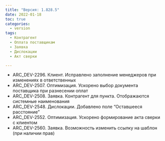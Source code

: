```yaml
---
title: "Версия: 1.828.5"
date: 2022-01-18
toc: true
categories:
  - version
tags:
  - Контрагент
  - Оплата поставщикам
  - Заявка
  - Дислокации
  - Акт сверки

---
```


-   ARC_DEV-2296. Клиент. Исправлено заполнение менеджеров при изменениях в ответственных
-   ARC_DEV-2507. Оптимизация. Ускорено выбор документа поставщика при разнесении оплат
-   ARC_DEV-2508. Заявка. Контрагент для пункта. Отображаются системные наименования
-   ARC_DEV-2548. Дислокации. Добавлено поле “Оставшееся расстояние”  
-   ARC_DEV-2552. Оптимизация. Ускорено формирование акта сверки с клиентом
-   ARC_DEV-2560. Заявка. Возможность изменить ссылку на шаблон (при наличии прав)
